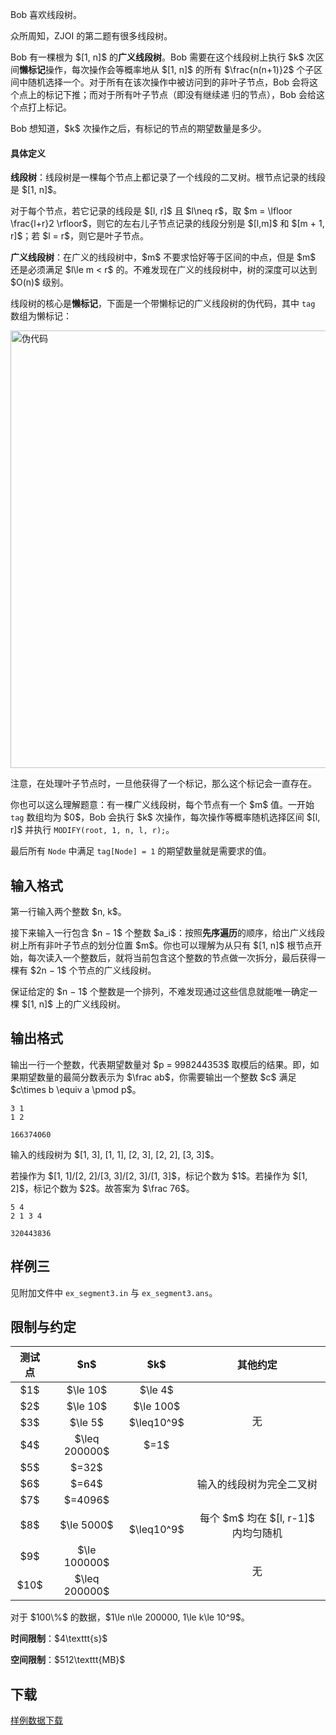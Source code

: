 <p>Bob 喜欢线段树。</p>
<p>众所周知，ZJOI 的第二题有很多线段树。</p>
<p>Bob 有一棵根为 $[1, n]$ 的<strong>广义线段树</strong>。Bob 需要在这个线段树上执行 $k$ 次区间<strong>懒标记</strong>操作，每次操作会等概率地从 $[1, n]$ 的所有 $\frac{n(n+1)}2$ 个子区间中随机选择一个。对于所有在该次操作中被访问到的非叶子节点，Bob 会将这个点上的标记下推；而对于所有叶子节点（即没有继续递
归的节点），Bob 会给这个点打上标记。</p>
<p>Bob 想知道，$k$ 次操作之后，有标记的节点的期望数量是多少。</p>
<h4>具体定义</h4>
<p><strong>线段树</strong>：线段树是一棵每个节点上都记录了一个线段的二叉树。根节点记录的线段是 $[1, n]$。</p>
<p>对于每个节点，若它记录的线段是 $[l, r]$ 且 $l\neq r$，取 $m = \lfloor \frac{l+r}2 \rfloor$，则它的左右儿子节点记录的线段分别是 $[l,m]$ 和 $[m + 1, r]$；若 $l = r$，则它是叶子节点。</p>
<p><strong>广义线段树</strong>：在广义的线段树中，$m$ 不要求恰好等于区间的中点，但是 $m$ 还是必须满足 $l\le m &lt; r$ 的。不难发现在广义的线段树中，树的深度可以达到 $O(n)$ 级别。</p>
<p>线段树的核心是<strong>懒标记</strong>，下面是一个带懒标记的广义线段树的伪代码，其中 <code>tag</code> 数组为懒标记：</p>
<p><img class="img-responsive center-block" src="//img.uoj.ac/problem/467/segcode.webp" style="width:700px;" alt="伪代码"></p>
<p>注意，在处理叶子节点时，一旦他获得了一个标记，那么这个标记会一直存在。</p>
<p>你也可以这么理解题意：有一棵广义线段树，每个节点有一个 $m$ 值。一开始 <code>tag</code> 数组均为 $0$，Bob 会执行 $k$ 次操作，每次操作等概率随机选择区间 $[l, r]$ 并执行 <code>MODIFY(root, 1, n, l, r);</code>。</p>
<p>最后所有 <code>Node</code> 中满足 <code>tag[Node] = 1</code> 的期望数量就是需要求的值。</p>
<h2>输入格式</h2>
<p>第一行输入两个整数 $n, k$。</p>
<p>接下来输入一行包含 $n − 1$ 个整数 $a_i$：按照<strong>先序遍历</strong>的顺序，给出广义线段树上所有非叶子节点的划分位置 $m$。你也可以理解为从只有 $[1, n]$ 根节点开始，每次读入一个整数后，就将当前包含这个整数的节点做一次拆分，最后获得一棵有 $2n − 1$ 个节点的广义线段树。</p>
<p>保证给定的 $n − 1$ 个整数是一个排列，不难发现通过这些信息就能唯一确定一棵 $[1, n]$ 上的广义线段树。</p>
<h2>输出格式</h2>
<p>输出一行一个整数，代表期望数量对 $p = 998244353$ 取模后的结果。即，如果期望数量的最简分数表示为 $\frac ab$，你需要输出一个整数 $c$ 满足 $c\times b \equiv a \pmod p$。</p>


<pre><code class="language-input1">3 1
1 2
</code></pre>


<pre><code class="language-output1">166374060
</code></pre>


<p>输入的线段树为 $[1, 3], [1, 1], [2, 3], [2, 2], [3, 3]$。</p>
<p>若操作为 $[1, 1]/[2, 2]/[3, 3]/[2, 3]/[1, 3]$，标记个数为 $1$。若操作为 $[1, 2]$，标记个数为 $2$。故答案为 $\frac 76$。</p>


<pre><code class="language-input2">5 4
2 1 3 4
</code></pre>


<pre><code class="language-output2">320443836
</code></pre>

<h2>样例三</h2>
<p>见附加文件中 <code>ex_segment3.in</code> 与 <code>ex_segment3.ans</code>。</p>
<h2>限制与约定</h2>
<div class="table-responsive">
<table class="table table-bordered table-text-center table-vertical-middle"><thead><tr><th style="text-align:center;">测试点</th>
<th style="text-align:center;">$n$</th>
<th style="text-align:center;">$k$</th>
<th style="text-align:center;">其他约定</th>
</tr></thead><tbody><tr><td style="text-align:center;">$1$</td>
<td style="text-align:center;">$\le 10$</td>
<td style="text-align:center;">$\le 4$</td>
<td style="text-align:center;" rowspan="4">无</td>
</tr><tr><td style="text-align:center;">$2$</td>
<td style="text-align:center;">$\le 10$</td>
<td style="text-align:center;">$\le 100$</td>
</tr><tr><td style="text-align:center;">$3$</td>
<td style="text-align:center;">$\le 5$</td>
<td style="text-align:center;">$\leq10^9$</td>
</tr><tr><td style="text-align:center;">$4$</td>
<td style="text-align:center;">$\leq 200000$</td>
<td style="text-align:center;">$=1$</td>
</tr><tr><td style="text-align:center;">$5$</td>
<td style="text-align:center;">$=32$</td>
<td style="text-align:center;" rowspan="6">$\leq10^9$</td>
<td style="text-align:center;" rowspan="3">输入的线段树为完全二叉树</td>
</tr><tr><td style="text-align:center;">$6$</td>
<td style="text-align:center;">$=64$</td>
</tr><tr><td style="text-align:center;">$7$</td>
<td style="text-align:center;">$=4096$</td>
</tr><tr><td style="text-align:center;">$8$</td>
<td style="text-align:center;">$\le 5000$</td>
<td style="text-align:center;">每个 $m$ 均在 $[l, r-1]$ 内均匀随机</td>
</tr><tr><td style="text-align:center;">$9$</td>
<td style="text-align:center;">$\le 100000$</td>
<td style="text-align:center;" rowspan="2">无</td>
</tr><tr><td style="text-align:center;">$10$</td>
<td style="text-align:center;">$\leq 200000$</td>
</tr></tbody></table></div>
<p>对于 $100\%$ 的数据，$1\le n\le 200000, 1\le k\le 10^9$。</p>
<p><strong>时间限制</strong>：$4\texttt{s}$</p>
<p><strong>空间限制</strong>：$512\texttt{MB}$</p>
<h2>下载</h2>
<p><a href="./20989/file/attachment.zip">样例数据下载</a></p>
